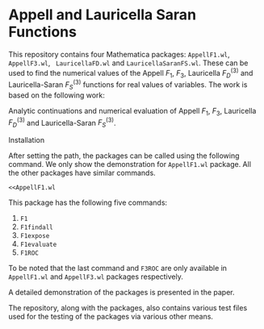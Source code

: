 # Appell and Lauricella Saran Functions

This repository contains four Mathematica packages: ```AppellF1.wl```, ```AppellF3.wl```, ``` LauricellaFD.wl``` and ```LauricellaSaranFS.wl```. These can be used to find the numerical values of the Appell $F_1$, $F_3$, Lauricella $F_D^{(3)}$ and Lauricella-Saran $F_S^{(3)}$ functions for real values of variables. The work is based on the following work: 

Analytic continuations and numerical evaluation of Appell $F_1$, $F_3$, Lauricella $F_D^{(3)}$ and Lauricella-Saran $F_S^{(3)}$.

Installation

After setting the path, the packages can be called using the following command. We only show the demonstration for ```AppellF1.wl``` package. All the other packages have similar commands.

```
<<AppellF1.wl
```
This package has the following five commands:

1) ```F1 ```
2) ```F1findall```
3) ```F1expose```
4) ```F1evaluate```
5) ```F1ROC```

To be noted that the last command and ```F3ROC``` are only available in ```AppellF1.wl``` and ```AppellF3.wl``` packages respectively. 

A detailed demonstration of the packages is presented in the paper. 

The repository, along with the packages, also contains various test files used for the testing of the packages via various other means. 
